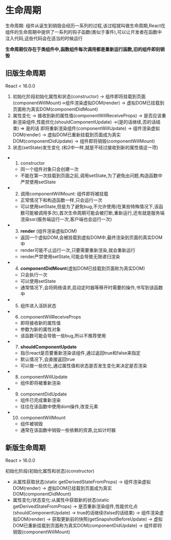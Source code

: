 # 生命周期

生命周期: 组件从诞生到销毁会经历一系列的过程,该过程就叫做生命周期,React在组件的生命周期中提供了一系列的钩子函数(类似于事件),可以让开发者在函数中注入代码,这些代码会在适当的时候运行

**生命周期仅存在于类组件中,函数组件每次调用都是重新运行函数,旧的组件即刻销毁**

## 旧版生命周期
React < 16.0.0

1. 初始化阶段初始化属性和状态(constructor) -> 组件即将挂载到页面(componentWillMount)->组件渲染虚拟DOM(render) -> 虚拟DOM已挂载到页面称为真实DOM(componentDidMount)
2. 属性变化 -> 接收到新的属性值(componentWillReceiveProps) -> 是否应该重新渲染组件,性能优化(shouldComponentUpdate) ->(是的话继续,否的话结束) => 是的话 即将重新渲染组件(componentWillUpdate) -> 组件渲染虚拟DOM(render) -> 虚拟DOM已重新挂载到页面成为真实DOM(componentDidUpdate) -> 组件即将销毁(componentWillMount)
3. 状态(setState)发生变化 (和2中一样,就是不经过接收到新的属性值这一项)

- 1. constructor
  - 同一个组件对象只会创建一次
  - 不能在第一次挂载到页面之前,调用setState,为了避免出问题,构造函数中严禁使用setState
- 2. 调用componentWillMount: 组件即将被挂载
  - 正常情况下和构造函数一样,只会运行一次
  - 可以使用setState,但是为了避免bug,不允许使用(在某些特殊情况下,该函数可能被调用多次),首次生命周期可能会被打断,重新运行,还有就是服务端渲染ssr(服务端运行一次,客户端也会运行一次)
- 3. **render** (组件渲染虚拟DOM)
  - 返回一个虚拟DOM,会被挂载到虚拟DOM中,最终渲染到页面的真实DOM中
  - render可能不止运行一次,只要需要重新渲染,就会重新运行
  - render严禁使用setState,可能会导致无限递归渲染
- 4. **componentDidMount**(虚拟DOM已挂载到页面称为真实DOM)
  - 只会执行一次
  - 可以使用setState
  - 通常情况下,会将网络请求,启动定时器等移开时需要的操作,书写到该函数中
- 5. 组件进入活跃状态
- 6. componentWillReceiveProps
  - 即将接收新的属性值
  - 参数为新的属性对象
  - 该函数可能会导致一些bug,所以不推荐使用
- 7. **shouldComponentUpdate**
  - 指示react是否要重新渲染该组件,通过返回true和false来指定
  - 默认情况下,会直接返回true
  - 可以做一些优化,通过属性值和状态是否发生变化来决定是否渲染
- 8. componentWillUpdate
  - 组件即将被重新渲染
- 9. componentDidUpdate
  - 组件已完成重新渲染
  - 往往在该函数中使用dom操作,改变元素
- 10. componentWillMount
  - 组件被销毁
  - 通常在该函数中销毁一些依赖的资源,比如计时器

## 新版生命周期

React > 16.0.0

初始化阶段(初始化属性和状态)(constructor)
  - 从属性获取状态(static getDerivedStateFromProps) -> 组件渲染虚拟DOM(render) -> 虚拟DOM已挂载到页面成为真实DOM(componentDidMount)
  - 属性变化/状态变化:从属性中获取新的状态(static getDerivedStateFromProps) -> 是否重新渲染组件,性能优化点(shouldComponentUpdate) -> true的话继续(false的话结束) -> 组件渲染虚拟DOM(render) -> 获取更新前的快照(getSnapshotBeforeUpdate) -> 虚拟DOM已重新挂载到页面称为真实DOM(componentDidUpdate) -> 组件即将销毁(componentWillMount)
  